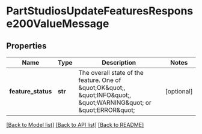 # PartStudiosUpdateFeaturesResponse200ValueMessage

## Properties
Name | Type | Description | Notes
------------ | ------------- | ------------- | -------------
**feature_status** | **str** | The overall state of the feature.             One of \&quot;OK\&quot;, \&quot;INFO\&quot;, \&quot;WARNING\&quot; or \&quot;ERROR\&quot; | [optional] 

[[Back to Model list]](../README.md#documentation-for-models) [[Back to API list]](../README.md#documentation-for-api-endpoints) [[Back to README]](../README.md)


